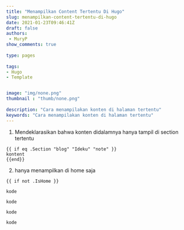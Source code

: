 ```yaml
---
title: "Menampilkan Content Tertentu Di Hugo"
slug: menampilkan-content-tertentu-di-hugo
date: 2021-01-23T09:46:41Z
draft: false 
authors:
 - MuryP
show_comments: true 
 
type: pages 
 
tags: 
- Hugo
- Template


image: "img/none.png" 
thumbnail : "thumb/none.png" 
 
description: "Cara menampilakan konten di halaman tertentu" 
keywords: "Cara menampilakan konten di halaman tertentu" 
--- 
```


1. Mendeklarasikan bahwa konten didalamnya hanya tampil di section tertentu
```
{{ if eq .Section "blog" "Ideku" "note" }}
kontent
{{end}}
```
2. hanya menampilkan di home saja
```
{{ if not .IsHome }}
```
```
kode
```
```
kode
```
```
kode
```
```
kode
```